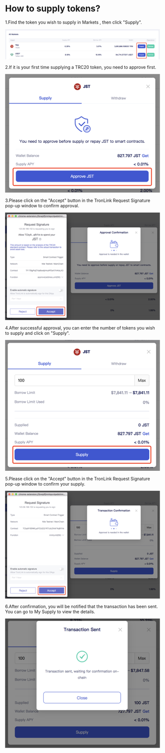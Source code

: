 # How to supply tokens?

1.Find the token you wish to supply in Markets , then click "Supply".

&#x20;![](<../../../.gitbook/assets/图片 (2).png>)

2.If it is your first time supplying a TRC20 token, you need to approve first.

&#x20;![](../../../.gitbook/assets/图片.png)

3.Please click on the "Accept" button in the TronLink Request Signature pop-up window to confirm approval.

&#x20;![](<../../../.gitbook/assets/图片 (1).png>)

4.After successful approval, you can enter the number of tokens you wish to supply and click on "Supply".

&#x20;![](<../../../.gitbook/assets/图片 (4).png>)

5.Please click on the "Accept" button in the TronLink Request Signature pop-up window to confirm your supply.

&#x20;![](<../../../.gitbook/assets/图片 (18).png>)

6.After confirmation, you will be notified that the transaction has been sent. You can go to My Supply to view the details.

![](<../../../.gitbook/assets/图片 (7).png>)
